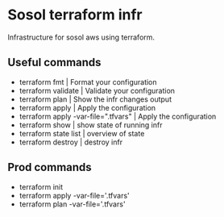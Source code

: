 # Sosol terraform infr

Infrastructure for sosol aws using terraform.

## Useful commands

- terraform fmt | Format your configuration
- terraform validate | Validate your configuration
- terraform plan | Show the infr changes output
- terraform apply | Apply the configuration
- terraform apply -var-file=".tfvars" | Apply the configuration
- terraform show | show state of running infr
- terraform state list | overview of state
- terraform destroy | destroy infr


## Prod commands

- terraform init
- terraform apply -var-file='.tfvars'
- terraform plan -var-file='.tfvars'
